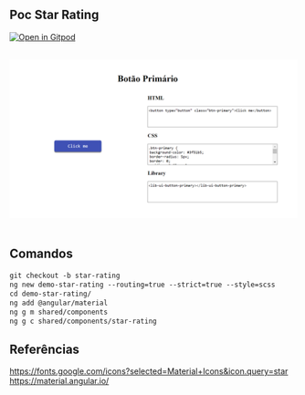## Poc Star Rating

[![Open in Gitpod][open-gitpod-img]][open-gitpod-url]

<br>
<div align="center">
    <img width="800" height="auto" src="https://github.com/martins86/poc-angular-gitpod/blob/star-rating/exemplo-demo.png?raw=true">
</div>
<br>

## Comandos

```
git checkout -b star-rating
ng new demo-star-rating --routing=true --strict=true --style=scss
cd demo-star-rating/
ng add @angular/material
ng g m shared/components
ng g c shared/components/star-rating
```

## Referências

https://fonts.google.com/icons?selected=Material+Icons&icon.query=star
https://material.angular.io/

[open-gitpod-img]: https://gitpod.io/button/open-in-gitpod.svg
[open-gitpod-url]: https://www.gitpod.io/#https://github.com/martins86/poc-angular-gitpod/blob/star-rating
